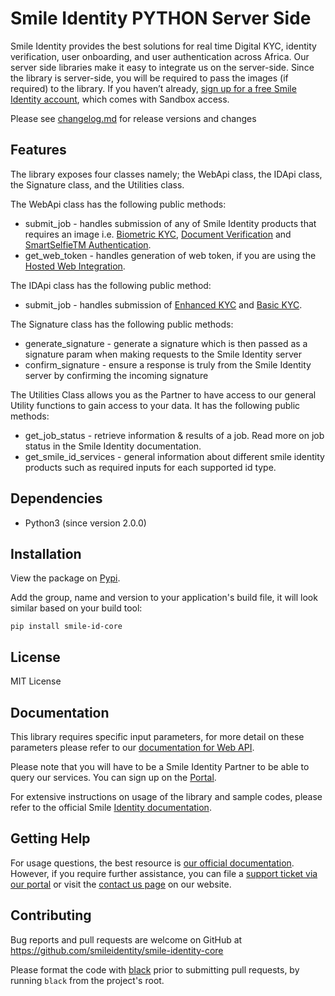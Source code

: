 # Smile Identity PYTHON Server Side

Smile Identity provides the best solutions for real time Digital KYC, identity verification, user onboarding, and user authentication across Africa. Our server side libraries make it easy to integrate us on the server-side. Since the library is server-side, you will be required to pass the images (if required) to the library.
If you haven’t already, [sign up for a free Smile Identity account](https://www.smileidentity.com/schedule-a-demo/), which comes with Sandbox access.

Please see [changelog.md](changelog.md) for release versions and changes

## Features

The library exposes four classes namely; the WebApi class, the IDApi class, the Signature class, and the Utilities class.

The WebApi class has the following public methods:
- submit_job - handles submission of any of Smile Identity products that requires an image i.e. [Biometric KYC](https://docs.smileidentity.com/products/biometric-kyc), [Document Verification](https://docs.smileidentity.com/products/document-verification) and [SmartSelfieTM Authentication](https://docs.smileidentity.com/products/biometric-authentication).
- get_web_token - handles generation of web token, if you are using the [Hosted Web Integration](https://docs.smileidentity.com/web-mobile-web/web-integration-beta).

The IDApi class has the following public method:
- submit_job - handles submission of [Enhanced KYC](https://docs.smileidentity.com/products/identity-lookup) and [Basic KYC](https://docs.smileidentity.com/products/id-verification).

The Signature class has the following public methods:
- generate_signature - generate a signature which is then passed as a signature param when making requests to the Smile Identity server
- confirm_signature - ensure a response is truly from the Smile Identity server by confirming the incoming signature

The Utilities Class allows you as the Partner to have access to our general Utility functions to gain access to your data. It has the following public methods:
- get_job_status - retrieve information & results of a job. Read more on job status in the Smile Identity documentation.
- get_smile_id_services - general information about different smile identity products such as required inputs for each supported id type.

## Dependencies

* Python3 (since version 2.0.0)


## Installation

View the package on [Pypi](https://pypi.org/project/smile-id-core/).

Add the group, name and version to your application's build file, it will look similar based on your build tool:

```shell
pip install smile-id-core
```

## License

MIT License

## Documentation


This library requires specific input parameters, for more detail on these parameters please refer to our [documentation for Web API](https://docs.smileidentity.com/products/core-libraries/python).

Please note that you will have to be a Smile Identity Partner to be able to query our services. You can sign up on the [Portal](https://portal.smileidentity.com/signup).

For extensive instructions on usage of the library and sample codes, please refer to the official Smile [Identity documentation](https://docs.smileidentity.com/server-to-server/python).

## Getting Help

For usage questions, the best resource is [our official documentation](https://docs.smileidentity.com/). However, if you require further assistance, you can file a [support ticket via our portal](https://portal.smileidentity.com/partner/support/tickets) or visit the [contact us page](https://www.smileidentity.com/contact-us/) on our website.

## Contributing

Bug reports and pull requests are welcome on GitHub at https://github.com/smileidentity/smile-identity-core

Please format the code with [black](https://github.com/psf/black) prior to submitting pull requests, by running `black` from the project's root.
